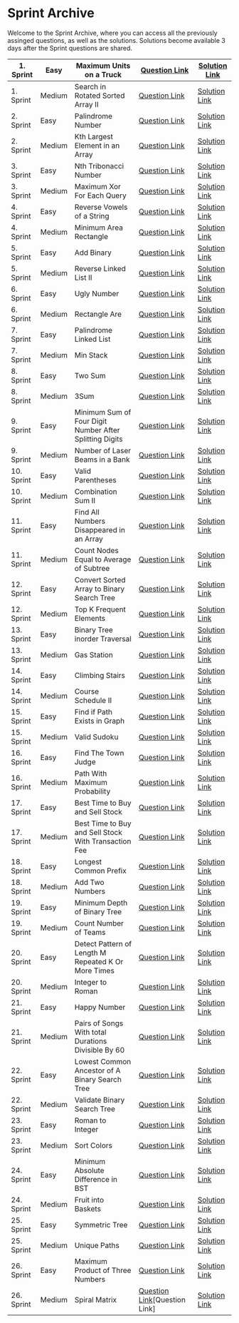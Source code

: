 # Sprint Archive
Welcome to the Sprint Archive, where you can access all the previously assinged questions, as well as the solutions. Solutions become available 3 days after the Sprint questions are shared.

| 1. Sprint  | Easy   | Maximum Units on a Truck                                | [Question Link](https://leetcode.com/problems/maximum-units-on-a-truck)                                | [Solution Link](https://github.com/ituacm/ITU-ACM-22-Summer-Algorithm-Team-Bootcamp/blob/main/Regular-Question-Answers/maximum-units-on-a-truck.cpp)                                |
|------------|--------|---------------------------------------------------------|--------------------------------------------------------------------------------------------------------|-------------------------------------------------------------------------------------------------------------------------------------------------------------------------------------|
| 1. Sprint  | Medium | Search in Rotated Sorted Array II                       | [Question Link](https://leetcode.com/problems/search-in-rotated-sorted-array-ii)                       | [Solution Link](https://github.com/ituacm/ITU-ACM-22-Summer-Algorithm-Team-Bootcamp/blob/main/Regular-Question-Answers/search-in-rotated-sorted-array-ii.cpp)                       |
| 2. Sprint  | Easy   | Palindrome Number                                       | [Question Link](https://leetcode.com/problems/palindrome-number)                                       | [Solution Link](https://github.com/ituacm/ITU-ACM-22-Summer-Algorithm-Team-Bootcamp/blob/main/Regular-Question-Answers/palindrome-number.cpp)                                       |
| 2. Sprint  | Medium | Kth Largest Element in an Array                         | [Question Link](https://leetcode.com/problems/kth-largest-element-in-an-array)                         | [Solution Link](https://github.com/ituacm/ITU-ACM-22-Summer-Algorithm-Team-Bootcamp/blob/main/Regular-Question-Answers/kth-largest-element-in-an-array.cpp)                         |
| 3. Sprint  | Easy   | Nth Tribonacci Number                                   | [Question Link](https://leetcode.com/problems/n-th-tribonacci-number)                                  | [Solution Link](https://github.com/ituacm/ITU-ACM-22-Summer-Algorithm-Team-Bootcamp/blob/main/Regular-Question-Answers/n-th-tribonacci-number.cpp)                                  |
| 3. Sprint  | Medium | Maximum Xor For Each Query                              | [Question Link](https://leetcode.com/problems/maximum-xor-for-each-query)                              | [Solution Link](https://github.com/ituacm/ITU-ACM-22-Summer-Algorithm-Team-Bootcamp/blob/main/Regular-Question-Answers/maximum-xor-for-each-query.cpp)                              |
| 4. Sprint  | Easy   | Reverse Vowels of a String                              | [Question Link](https://leetcode.com/problems/reverse-vowels-of-a-string)                              | [Solution Link](https://github.com/ituacm/ITU-ACM-22-Summer-Algorithm-Team-Bootcamp/blob/main/Regular-Question-Answers/reverse-vowels-of-a-string.cpp)                              |
| 4. Sprint  | Medium | Minimum Area Rectangle                                  | [Question Link](https://leetcode.com/problems/minimum-area-rectangle)                                  | [Solution Link](https://github.com/ituacm/ITU-ACM-22-Summer-Algorithm-Team-Bootcamp/blob/main/Regular-Question-Answers/minimum-area-rectangle.cpp)                                  |
| 5. Sprint  | Easy   | Add Binary                                              | [Question Link](https://leetcode.com/problems/add-binary)                                              | [Solution Link](https://github.com/ituacm/ITU-ACM-22-Summer-Algorithm-Team-Bootcamp/blob/main/Regular-Question-Answers/add-binary.cpp)                                              |
| 5. Sprint  | Medium | Reverse Linked List II                                  | [Question Link](https://leetcode.com/problems/reverse-linked-list-ii)                                  | [Solution Link](https://github.com/ituacm/ITU-ACM-22-Summer-Algorithm-Team-Bootcamp/blob/main/Regular-Question-Answers/reverse-linked-list-ii.cpp)                                  |
| 6. Sprint  | Easy   | Ugly Number                                             | [Question Link](https://leetcode.com/problems/ugly-number)                                             | [Solution Link](https://github.com/ituacm/ITU-ACM-22-Summer-Algorithm-Team-Bootcamp/blob/main/Regular-Question-Answers/ugly-number.cpp)                                             |
| 6. Sprint  | Medium | Rectangle Are                                           | [Question Link](https://leetcode.com/problems/rectangle-area)                                          | [Solution Link](https://github.com/ituacm/ITU-ACM-22-Summer-Algorithm-Team-Bootcamp/blob/main/Regular-Question-Answers/rectangle-area.cpp)                                          |
| 7. Sprint  | Easy   | Palindrome Linked List                                  | [Question Link](https://leetcode.com/problems/palindrome-linked-list)                                  | [Solution Link](https://github.com/ituacm/ITU-ACM-22-Summer-Algorithm-Team-Bootcamp/blob/main/Regular-Question-Answers/palindrome-linked-list.cpp)                                  |
| 7. Sprint  | Medium | Min Stack                                               | [Question Link](https://leetcode.com/problems/min-stack)                                               | [Solution Link](https://github.com/ituacm/ITU-ACM-22-Summer-Algorithm-Team-Bootcamp/blob/main/Regular-Question-Answers/min-stack.cpp)                                               |
| 8. Sprint  | Easy   | Two Sum                                                 | [Question Link](https://leetcode.com/problems/two-sum)                                                 | [Solution Link](https://github.com/ituacm/ITU-ACM-22-Summer-Algorithm-Team-Bootcamp/blob/main/Regular-Question-Answers/two-sum.cpp)                                                 |
| 8. Sprint  | Medium | 3Sum                                                    | [Question Link](https://leetcode.com/problems/3sum)                                                    | [Solution Link](https://github.com/ituacm/ITU-ACM-22-Summer-Algorithm-Team-Bootcamp/blob/main/Regular-Question-Answers/3sum.cpp)                                                    |
| 9. Sprint  | Easy   | Minimum Sum of Four Digit Number After Splitting Digits | [Question Link](https://leetcode.com/problems/minimum-sum-of-four-digit-number-after-splitting-digits) | [Solution Link](https://github.com/ituacm/ITU-ACM-22-Summer-Algorithm-Team-Bootcamp/blob/main/Regular-Question-Answers/minimum-sum-of-four-digit-number-after-splitting-digits.cpp) |
| 9. Sprint  | Medium | Number of Laser Beams in a Bank                         | [Question Link](https://leetcode.com/problems/number-of-laser-beams-in-a-bank)                         | [Solution Link](https://github.com/ituacm/ITU-ACM-22-Summer-Algorithm-Team-Bootcamp/blob/main/Regular-Question-Answers/number-of-laser-beams-in-a-bank.cpp)                         |
| 10. Sprint | Easy   | Valid Parentheses                                       | [Question Link](https://leetcode.com/problems/valid-parentheses)                                       | [Solution Link](https://github.com/ituacm/ITU-ACM-22-Summer-Algorithm-Team-Bootcamp/blob/main/Regular-Question-Answers/valid-parentheses.cpp)                                       |
| 10. Sprint | Medium | Combination Sum II                                      | [Question Link](https://leetcode.com/problems/combination-sum-ii)                                      | [Solution Link](https://github.com/ituacm/ITU-ACM-22-Summer-Algorithm-Team-Bootcamp/blob/main/Regular-Question-Answers/combination-sum-ii.cpp)                                      |
| 11. Sprint | Easy   | Find All Numbers Disappeared in an Array                | [Question Link](https://leetcode.com/problems/find-all-numbers-disappeared-in-an-array)                | [Solution Link](https://github.com/ituacm/ITU-ACM-22-Summer-Algorithm-Team-Bootcamp/blob/main/Regular-Question-Answers/find-all-numbers-disappeared-in-an-array.cpp)                |
| 11. Sprint | Medium | Count Nodes Equal to Average of Subtree                 | [Question Link](https://leetcode.com/problems/count-nodes-equal-to-average-of-subtree)                 | [Solution Link](https://github.com/ituacm/ITU-ACM-22-Summer-Algorithm-Team-Bootcamp/blob/main/Regular-Question-Answers/count-nodes-equal-to-average-of-subtree.cpp)                 |
| 12. Sprint | Easy   | Convert Sorted Array to Binary Search Tree              | [Question Link](https://leetcode.com/problems/convert-sorted-array-to-binary-search-tree)              | [Solution Link](https://github.com/ituacm/ITU-ACM-22-Summer-Algorithm-Team-Bootcamp/blob/main/Regular-Question-Answers/convert-sorted-array-to-binary-search-tree.cpp)              |
| 12. Sprint | Medium | Top K Frequent Elements                                 | [Question Link](https://leetcode.com/problems/top-k-frequent-elements)                                 | [Solution Link](https://github.com/ituacm/ITU-ACM-22-Summer-Algorithm-Team-Bootcamp/blob/main/Regular-Question-Answers/top-k-frequent-elements.cpp)                                 |
| 13. Sprint | Easy   | Binary Tree inorder Traversal                           | [Question Link](https://leetcode.com/problems/binary-tree-inorder-traversal)                           | [Solution Link](https://github.com/ituacm/ITU-ACM-22-Summer-Algorithm-Team-Bootcamp/blob/main/Regular-Question-Answers/binary-tree-inorder-traversal.cpp)                           |
| 13. Sprint | Medium | Gas Station                                             | [Question Link](https://leetcode.com/problems/gas-station)                                             | [Solution Link](https://github.com/ituacm/ITU-ACM-22-Summer-Algorithm-Team-Bootcamp/blob/main/Regular-Question-Answers/gas-station.cpp)                                             |
| 14. Sprint | Easy   | Climbing Stairs                                         | [Question Link](https://leetcode.com/problems/climbing-stairs)                                         | [Solution Link](https://github.com/ituacm/ITU-ACM-22-Summer-Algorithm-Team-Bootcamp/blob/main/Regular-Question-Answers/climbing-stairs.cpp)                                         |
| 14. Sprint | Medium | Course Schedule II                                      | [Question Link](https://leetcode.com/problems/course-schedule-ii)                                      | [Solution Link](https://github.com/ituacm/ITU-ACM-22-Summer-Algorithm-Team-Bootcamp/blob/main/Regular-Question-Answers/course-schedule-ii.cpp)                                      |
| 15. Sprint | Easy   | Find if Path Exists in Graph                            | [Question Link](https://leetcode.com/problems/find-if-path-exists-in-graph)                            | [Solution Link](https://github.com/ituacm/ITU-ACM-22-Summer-Algorithm-Team-Bootcamp/blob/main/Regular-Question-Answers/find-if-path-exists-in-graph.cpp)                            |
| 15. Sprint | Medium | Valid Sudoku                                            | [Question Link](https://leetcode.com/problems/valid-sudoku)                                            | [Solution Link](https://github.com/ituacm/ITU-ACM-22-Summer-Algorithm-Team-Bootcamp/blob/main/Regular-Question-Answers/valid-sudoku.cpp)                                            |
| 16. Sprint | Easy   | Find The Town Judge                                     | [Question Link](https://leetcode.com/problems/find-the-town-judge)                                     | [Solution Link](https://github.com/ituacm/ITU-ACM-22-Summer-Algorithm-Team-Bootcamp/blob/main/Regular-Question-Answers/find-the-town-judge.cpp)                                     |
| 16. Sprint | Medium | Path With Maximum Probability                           | [Question Link](https://leetcode.com/problems/path-with-maximum-probability)                           | [Solution Link](https://github.com/ituacm/ITU-ACM-22-Summer-Algorithm-Team-Bootcamp/blob/main/Regular-Question-Answers/path-with-maximum-probability.cpp)                           |
| 17. Sprint | Easy   | Best Time to Buy and Sell Stock                         | [Question Link](https://leetcode.com/problems/best-time-to-buy-and-sell-stock)                         | [Solution Link](https://github.com/ituacm/ITU-ACM-22-Summer-Algorithm-Team-Bootcamp/blob/main/Regular-Question-Answers/best-time-to-buy-and-sell-stock.cpp)                         |
| 17. Sprint | Medium | Best Time to Buy and Sell Stock With Transaction Fee    | [Question Link](https://leetcode.com/problems/best-time-to-buy-and-sell-stock-with-transaction-fee)    | [Solution Link](https://github.com/ituacm/ITU-ACM-22-Summer-Algorithm-Team-Bootcamp/blob/main/Regular-Question-Answers/best-time-to-buy-and-sell-stock-with-transaction-fee.cpp)    |
| 18. Sprint | Easy   | Longest Common Prefix                                   | [Question Link](https://leetcode.com/problems/longest-common-prefix)                                   | [Solution Link](https://github.com/ituacm/ITU-ACM-22-Summer-Algorithm-Team-Bootcamp/blob/main/Regular-Question-Answers/longest-common-prefix.cpp)                                   |
| 18. Sprint | Medium | Add Two Numbers                                         | [Question Link](https://leetcode.com/problems/add-two-numbers)                                         | [Solution Link](https://github.com/ituacm/ITU-ACM-22-Summer-Algorithm-Team-Bootcamp/blob/main/Regular-Question-Answers/add-two-numbers.cpp)                                         |
| 19. Sprint | Easy   | Minimum Depth of Binary Tree                            | [Question Link](https://leetcode.com/problems/minimum-depth-of-binary-tree)                            | [Solution Link](https://github.com/ituacm/ITU-ACM-22-Summer-Algorithm-Team-Bootcamp/blob/main/Regular-Question-Answers/minimum-depth-of-binary-tree.cpp)                            |
| 19. Sprint | Medium | Count Number of Teams                                   | [Question Link](https://leetcode.com/problems/count-number-of-teams)                                   | [Solution Link](https://github.com/ituacm/ITU-ACM-22-Summer-Algorithm-Team-Bootcamp/blob/main/Regular-Question-Answers/count-number-of-teams.cpp)                                   |
| 20. Sprint | Easy   | Detect Pattern of Length M Repeated K Or More Times     | [Question Link](https://leetcode.com/problems/detect-pattern-of-length-m-repeated-k-or-more-times)     | [Solution Link](https://github.com/ituacm/ITU-ACM-22-Summer-Algorithm-Team-Bootcamp/blob/main/Regular-Question-Answers/detect-pattern-of-length-m-repeated-k-or-more-times.cpp)     |
| 20. Sprint | Medium | Integer to Roman                                        | [Question Link](https://leetcode.com/problems/integer-to-roman)                                        | [Solution Link](https://github.com/ituacm/ITU-ACM-22-Summer-Algorithm-Team-Bootcamp/blob/main/Regular-Question-Answers/integer-to-roman.cpp)                                        |
| 21. Sprint | Easy   | Happy Number                                            | [Question Link](https://leetcode.com/problems/happy-number)                                            | [Solution Link](https://github.com/ituacm/ITU-ACM-22-Summer-Algorithm-Team-Bootcamp/blob/main/Regular-Question-Answers/happy-number.cpp)                                            |
| 21. Sprint | Medium | Pairs of Songs With total Durations Divisible By 60     | [Question Link](https://leetcode.com/problems/pairs-of-songs-with-total-durations-divisible-by-60)     | [Solution Link](https://github.com/ituacm/ITU-ACM-22-Summer-Algorithm-Team-Bootcamp/blob/main/Regular-Question-Answers/pairs-of-songs-with-total-durations-divisible-by-60.cpp)     |
| 22. Sprint | Easy   | Lowest Common Ancestor of A Binary Search Tree          | [Question Link](https://leetcode.com/problems/lowest-common-ancestor-of-a-binary-search-tree)          | [Solution Link](https://github.com/ituacm/ITU-ACM-22-Summer-Algorithm-Team-Bootcamp/blob/main/Regular-Question-Answers/lowest-common-ancestor-of-a-binary-search-tree.cpp)          |
| 22. Sprint | Medium | Validate Binary Search Tree                             | [Question Link](https://leetcode.com/problems/validate-binary-search-tree)                             | [Solution Link](https://github.com/ituacm/ITU-ACM-22-Summer-Algorithm-Team-Bootcamp/blob/main/Regular-Question-Answers/validate-binary-search-tree.cpp)                             |
| 23. Sprint | Easy   | Roman to Integer                                        | [Question Link](https://leetcode.com/problems/roman-to-integer)                                        | [Solution Link](https://github.com/ituacm/ITU-ACM-22-Summer-Algorithm-Team-Bootcamp/blob/main/Regular-Question-Answers/roman-to-integer.cpp)                                        |
| 23. Sprint | Medium | Sort Colors                                             | [Question Link](https://leetcode.com/problems/sort-colors)                                             | [Solution Link](https://github.com/ituacm/ITU-ACM-22-Summer-Algorithm-Team-Bootcamp/blob/main/Regular-Question-Answers/sort-colors.cpp)                                             |
| 24. Sprint | Easy   | Minimum Absolute Difference in BST                      | [Question Link](https://leetcode.com/problems/minimum-absolute-difference-in-bst)                      | [Solution Link](https://github.com/ituacm/ITU-ACM-22-Summer-Algorithm-Team-Bootcamp/blob/main/Regular-Question-Answers/minimum-absolute-difference-in-bst.cpp)                      |
| 24. Sprint | Medium | Fruit into Baskets                                      | [Question Link](https://leetcode.com/problems/fruit-into-baskets)                                      | [Solution Link](https://github.com/ituacm/ITU-ACM-22-Summer-Algorithm-Team-Bootcamp/blob/main/Regular-Question-Answers/fruit-into-baskets.cpp)                                      |
| 25. Sprint | Easy   | Symmetric Tree                                          | [Question Link](https://leetcode.com/problems/symmetric-tree)                                          | [Solution Link](https://github.com/ituacm/ITU-ACM-22-Summer-Algorithm-Team-Bootcamp/blob/main/Regular-Question-Answers/symmetric-tree.cpp)                                          |
| 25. Sprint | Medium | Unique Paths                                            | [Question Link](https://leetcode.com/problems/unique-paths)                                            | [Solution Link](https://github.com/ituacm/ITU-ACM-22-Summer-Algorithm-Team-Bootcamp/blob/main/Regular-Question-Answers/unique-paths.cpp)                                            |
| 26. Sprint | Easy   | Maximum Product of Three Numbers                        | [Question Link](https://leetcode.com/problems/maximum-product-of-three-numbers)                        | [Solution Link](https://github.com/ituacm/ITU-ACM-22-Summer-Algorithm-Team-Bootcamp/blob/main/Regular-Question-Answers/maximum-product-of-three-numbers.cpp)                        |
| 26. Sprint | Medium | Spiral Matrix                                           | [Question Link](https://leetcode.com/problems/spiral-matrix)[Question Link]                            | [Solution Link](https://github.com/ituacm/ITU-ACM-22-Summer-Algorithm-Team-Bootcamp/blob/main/Regular-Question-Answers/spiral-matrix.cpp)                                           |